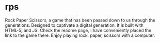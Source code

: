 # rps
Rock Paper Scissors, a game that has been passed down to us through the generations. Designed to captivate a digital generation. It is built with HTML-5, and JS. Check the readme page, I have conveniently placed the link to the game there. Enjoy playing rock, paper, scissors with a computer. 
